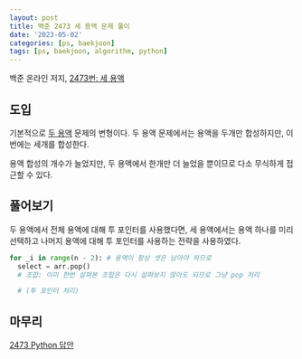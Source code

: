 ```yaml
---
layout: post
title: 백준 2473 세 용액 문제 풀이
date: '2023-05-02'
categories: [ps, baekjoon]
tags: [ps, baekjoon, algorithm, python]
---
```


백준 온라인 저지, [2473번: 세 용액](https://www.acmicpc.net/problem/2473)

## 도입

기본적으로 [두 용액](https://www.acmicpc.net/problem/2470) 문제의 변형이다. 두 용액 문제에서는 용액을 두개만 합성하지만, 이번에는 세개를 합성한다.  

용액 합성의 개수가 늘었지만, 두 용액에서 한개만 더 늘었을 뿐이므로 다소 무식하게 접근할 수 있다.  

## 풀어보기

두 용액에서 전체 용액에 대해 투 포인터를 사용했다면, 세 용액에서는 용액 하나를 미리 선택하고 나머지 용액에 대해 투 포인터를 사용하는 전략을 사용하였다.  

```python
for _i in range(n - 2): # 용액이 항상 셋은 남아야 하므로
  select = arr.pop()
  # 조합: 이미 한번 살펴본 조합은 다시 살펴보지 않아도 되므로 그냥 pop 처리

  # (투 포인터 처리)
```

## 마무리

[2473 Python 답안](https://github.com/ShapeLayer/training/blob/main/tasks/online_judge/baekjoon/python/2473.py)  

